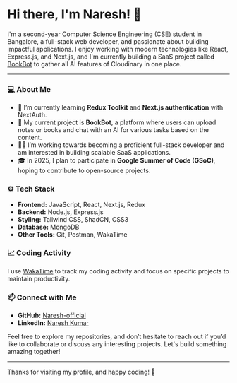 # Hi there, I'm Naresh! 👋

I'm a second-year Computer Science Engineering (CSE) student in Bangalore, a full-stack web developer, and passionate about building impactful applications. I enjoy working with modern technologies like React, Express.js, and Next.js, and I'm currently building a SaaS project called [BookBot](https://github.com/Naresh-official/Book-Bot) to gather all AI features of Cloudinary in one place.

---

### 💻 About Me

- 🌱 I’m currently learning **Redux Toolkit** and **Next.js authentication** with NextAuth.
- 🎯 My current project is **BookBot**, a platform where users can upload notes or books and chat with an AI for various tasks based on the content.
- 👨‍💻 I’m working towards becoming a proficient full-stack developer and am interested in building scalable SaaS applications.
- 🎓 In 2025, I plan to participate in **Google Summer of Code (GSoC)**, hoping to contribute to open-source projects.

### ⚙️ Tech Stack

- **Frontend:** JavaScript, React, Next.js, Redux
- **Backend:** Node.js, Express.js
- **Styling:** Tailwind CSS, ShadCN, CSS3
- **Database:** MongoDB
- **Other Tools:** Git, Postman, WakaTime

### 📈 Coding Activity

I use [WakaTime](https://wakatime.com/) to track my coding activity and focus on specific projects to maintain productivity.

### 📫 Connect with Me

- **GitHub:** [Naresh-official](https://github.com/Naresh-official)
- **LinkedIn:** [Naresh Kumar ](https:///www.linkedin.com/in/naresh-kumar-2a6141335)

Feel free to explore my repositories, and don’t hesitate to reach out if you’d like to collaborate or discuss any interesting projects. Let's build something amazing together!

---

Thanks for visiting my profile, and happy coding! 🚀
